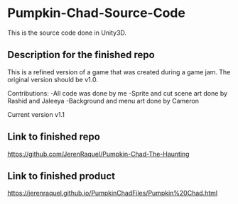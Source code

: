 # Pumpkin-Chad-Source-Code

This is the source code done in Unity3D.

## Description for the finished repo
This is a refined version of a game that was created during a game jam. The original version should be v1.0.

Contributions:
-All code was done by me
-Sprite and cut scene art done by Rashid and Jaleeya
-Background and menu art done by Cameron

Current version v1.1

## Link to finished repo
https://github.com/JerenRaquel/Pumpkin-Chad-The-Haunting

## Link to finished product
https://jerenraquel.github.io/PumpkinChadFiles/Pumpkin%20Chad.html

